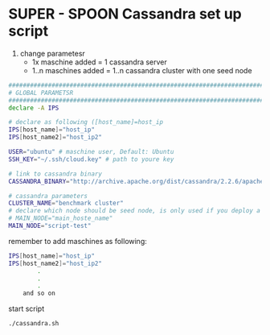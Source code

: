 # SUPER - SPOON Cassandra set up script
1. change parametesr
    - 1x maschine added = 1 cassandra server
    - 1..n maschines added = 1..n cassandra cluster with one seed node
```bash
###############################################################################
# GLOBAL PARAMETSR
###############################################################################
declare -A IPS

# declare as following ([host_name]=host_ip
IPS[host_name]="host_ip"
IPS[host_name2]="host_ip2"

USER="ubuntu" # maschine user, Default: Ubuntu
SSH_KEY="~/.ssh/cloud.key" # path to youre key

# link to cassandra binary
CASSANDRA_BINARY="http://archive.apache.org/dist/cassandra/2.2.6/apache-cassandra-2.2.6-bin.tar.gz"

# cassandra parameters
CLUSTER_NAME="benchmark cluster"
# declare which node should be seed node, is only used if you deploy a cluster
# MAIN_NODE="main_hoste_name"
MAIN_NODE="script-test"

```

remember to add maschines as following:

```bash
IPS[host_name]="host_ip"
IPS[host_name2]="host_ip2"
        .
        .
        .
    and so on
```

start script

```bash
./cassandra.sh

```
